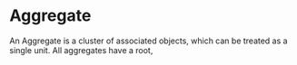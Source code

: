 # Aggregate
An Aggregate is a cluster of associated objects, which can be treated as a single unit. All aggregates have a root,  